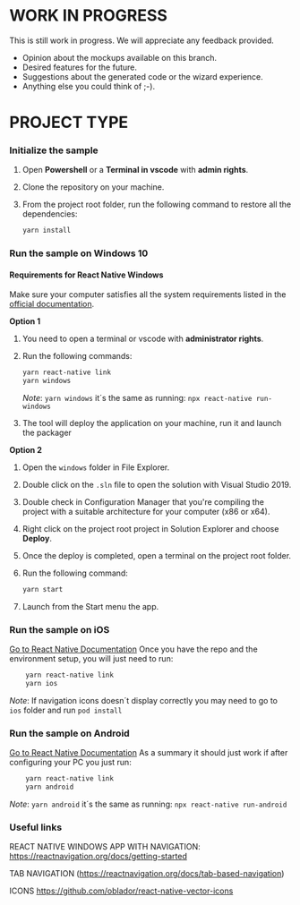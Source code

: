 ﻿# WORK IN PROGRESS
This is still work in progress.
We will appreciate any feedback provided.
- Opinion about the mockups available on this branch.
- Desired features for the future.
- Suggestions about the generated code or the wizard experience.
- Anything else you could think of ;-).

# PROJECT TYPE


### Initialize the sample

1. Open **Powershell** or a **Terminal in vscode** with **admin rights**.
1. Clone the repository on your machine.
1. From the project root folder, run the following command to restore all the dependencies:

    ```bash
    yarn install
    ```
### Run the sample on Windows 10

#### Requirements for React Native Windows ####
Make sure your computer satisfies all the system requirements listed in the [official documentation](https://microsoft.github.io/react-native-windows/docs/rnw-dependencies).

**Option 1**

1. You need to open a terminal or vscode with **administrator rights**.
2. Run the following commands:

    ```bash
    yarn react-native link
    yarn windows
    ```

    *Note*: ```yarn windows``` it´s the same as running: ```npx react-native run-windows```
3. The tool will deploy the application on your machine, run it and launch the packager

**Option 2**
1. Open the `windows` folder in File Explorer.
2. Double click on the `.sln` file to open the solution with Visual Studio 2019.
3. Double check in Configuration Manager that you're compiling the project with a suitable architecture for your computer (x86 or x64).
4. Right click on the project root project in Solution Explorer and choose **Deploy**.
5. Once the deploy is completed, open a terminal on the project root folder.
6. Run the following command:

    ```bash
    yarn start
    ```
7. Launch from the Start menu the app.


### Run the sample on iOS
[Go to React Native Documentation](https://reactnative.dev/docs/environment-setup)
Once you have the repo and the environment setup, you will just need to run:
```bash
    yarn react-native link
    yarn ios
```

*Note*: If navigation icons doesn´t display correctly you may need to go to ```ios``` folder and run ```pod install```

### Run the sample on Android
[Go to React Native Documentation](https://reactnative.dev/docs/environment-setup)
As a summary it should just work if after configuring your PC you just run:
```bash
    yarn react-native link
    yarn android
```

*Note*: ```yarn android``` it´s the same as running: ```npx react-native run-android```


### Useful links
REACT NATIVE WINDOWS APP WITH NAVIGATION: https://reactnavigation.org/docs/getting-started

TAB NAVIGATION (https://reactnavigation.org/docs/tab-based-navigation)

ICONS https://github.com/oblador/react-native-vector-icons


